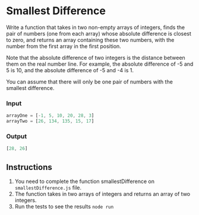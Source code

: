 # Smallest Difference
Write a function that takes in two non-empty arrays of integers, finds the pair of numbers (one from each array) whose absolute difference is closest to zero, and returns an array containing these two numbers, with the number from the first array in the first position.

Note that the absolute difference of two integers is the distance between them on the real number line. For example, the absolute difference of -5 and 5 is 10, and the absolute difference of -5 and -4 is 1.

You can assume that there will only be one pair of numbers with the smallest difference.

### Input
```js
arrayOne = [-1, 5, 10, 20, 28, 3]
arrayTwo = [26, 134, 135, 15, 17]
```

### Output
```js
[28, 26]
```

## Instructions
1. You need to complete the function smallestDifference on `smallestDifference.js` file.
2. The function takes in two arrays of integers and returns an array of two integers.
3. Run the tests to see the results `node run`